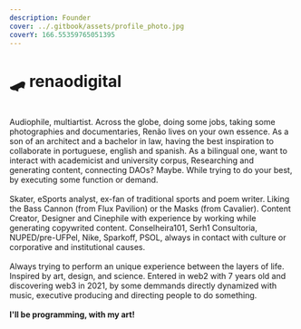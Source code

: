 ```yaml
---
description: Founder
cover: ../.gitbook/assets/profile_photo.jpg
coverY: 166.55359765051395
---
```


# 🛹 renaodigital

\
Audiophile, multiartist. Across the globe, doing some jobs, taking some photographies and documentaries, Renão lives on your own essence. As a son of an architect and a bachelor in law, having the best inspiration to collaborate in portuguese, english and spanish. As a bilingual one, want to interact with academicist and university corpus, Researching and generating content, connecting DAOs? Maybe. While trying to do your best, by executing some function or demand.\
\
Skater, eSports analyst, ex-fan of traditional sports and poem writer. Liking the Bass Cannon (from Flux Pavilion) or the Masks (from Cavalier). Content Creator, Designer and Cinephile with experience by working while generating copywrited content. Conselheira101, Serh1 Consultoria, NUPED/pre-UFPel, Nike, Sparkoff, PSOL, always in contact with culture or corporative and institutional causes.\
\
Always trying to perform an unique experience between the layers of life. Inspired by art, design, and science. Entered in web2 with 7 years old and discovering web3 in 2021, by some demmands directly dynamized with music, executive producing and directing people to do something. \
\
**I'll be programming, with my art!**
